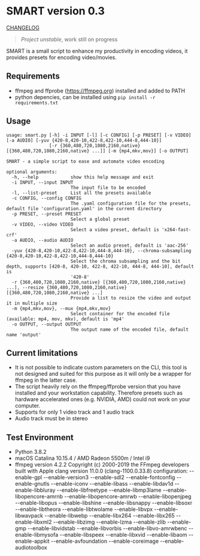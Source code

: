 # SMART version 0.3

[CHANGELOG](CHANGELOG.md)

> *Project unstable*, work still on progress

SMART is a small script to enhance my productivity in encoding videos, it provides presets for encoding video/movies.

## Requirements

- ffmpeg and ffprobe (https://ffmpeg.org) installed and added to PATH
- python depencies, can be installed using `pip install -r requirements.txt`

## Usage

```
usage: smart.py [-h] -i INPUT [-l] [-c CONFIG] [-p PRESET] [-v VIDEO] [-a AUDIO] [-yuv {420-8,420-10,422-8,422-10,444-8,444-10}]
                [-r {360,480,720,1080,2160,native} [{360,480,720,1080,2160,native} ...]] [-m {mp4,mkv,mov}] [-o OUTPUT]

SMART - a simple script to ease and automate video encoding

optional arguments:
  -h, --help            show this help message and exit
  -i INPUT, --input INPUT
                        The input file to be encoded
  -l, --list-preset     List all the presets available
  -c CONFIG, --config CONFIG
                        The .yaml configuration file for the presets, default file 'configuration.yaml' in the current directory
  -p PRESET, --preset PRESET
                        Select a global preset
  -v VIDEO, --video VIDEO
                        Select a video preset, default is 'x264-fast-crf'
  -a AUDIO, --audio AUDIO
                        Select an audio preset, default is 'aac-256'
  -yuv {420-8,420-10,422-8,422-10,444-8,444-10}, --chroma-subsampling {420-8,420-10,422-8,422-10,444-8,444-10}
                        Select the chroma subsampling and the bit depth, supports [420-8, 420-10, 422-8, 422-10, 444-8, 444-10], default is
                        '420-8'
  -r {360,480,720,1080,2160,native} [{360,480,720,1080,2160,native} ...], --resize {360,480,720,1080,2160,native} [{360,480,720,1080,2160,native} ...]
                        Provide a list to resize the video and output it in multiple size
  -m {mp4,mkv,mov}, --mux {mp4,mkv,mov}
                        Select container for the encoded file (available: mp4, mov, mkv), default is 'mp4'
  -o OUTPUT, --output OUTPUT
                        The output name of the encoded file, default name 'output'
```

## Current limitations

- It is not possible to indicate custom parameters on the CLI, this tool is not designed and suited for this purpose as it will only be a wrapper for ffmpeg in the latter case.
- The script heavily rely on the ffmpeg/ffprobe version that you have installed and your workstation capability. Therefore presets such as hardware accelerated ones (e.g. NVIDIA, AMD) could not work on your computer.
- Supports for only 1 video track and 1 audio track
- Audio track must be in stereo

## Test Environment

- Python 3.8.2
- macOS Catalina 10.15.4 / AMD Radeon 5500m / Intel i9 
- ffmpeg version 4.2.2 Copyright (c) 2000-2019 the FFmpeg developers
  built with Apple clang version 11.0.0 (clang-1100.0.33.8)
  configuration: --enable-gpl --enable-version3 --enable-sdl2 --enable-fontconfig --enable-gnutls --enable-iconv --enable-libass --enable-libdav1d --enable-libbluray --enable-libfreetype --enable-libmp3lame --enable-libopencore-amrnb --enable-libopencore-amrwb --enable-libopenjpeg --enable-libopus --enable-libshine --enable-libsnappy --enable-libsoxr --enable-libtheora --enable-libtwolame --enable-libvpx --enable-libwavpack --enable-libwebp --enable-libx264 --enable-libx265 --enable-libxml2 --enable-libzimg --enable-lzma --enable-zlib --enable-gmp --enable-libvidstab --enable-libvorbis --enable-libvo-amrwbenc --enable-libmysofa --enable-libspeex --enable-libxvid --enable-libaom --enable-appkit --enable-avfoundation --enable-coreimage --enable-audiotoolbox
